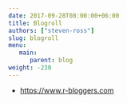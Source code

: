 ```yaml
---
date: 2017-09-28T08:00:00+06:00
title: Blogroll
authors: ["steven-ross"]
slug: blogroll
menu:
   main:
      parent: blog
weight: -230
---
```


- https://www.r-bloggers.com
